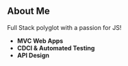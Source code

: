 ##  About Me

<p class="accent-primary">Full Stack polyglot with a passion for JS!</p>

 - **MVC Web Apps**
 - **CDCI & Automated Testing**
 - **API Design**

